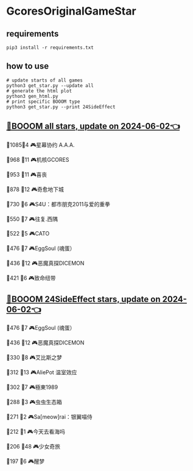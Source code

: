 # GcoresOriginalGameStar

## requirements
```
pip3 install -r requirements.txt
```

## how to use
```
# update starts of all games
python3 get_star.py --update all
# generate the html plot
python3 gen_html.py
# print specific BOOOM type
python3 get_star.py --print 24SideEffect
```

## [🔗BOOOM all stars, update on 2024-06-02👈](https://raw.githack.com/sichaozhang1112/GcoresOriginalGameStar/main/html/all.html) 
🌟1085👥4   🎮星幕协约 A.A.A.        

🌟968 👥11  🎮机核GCORES           

🌟953 👥11  🎮喜丧                 

🌟878 👥12  🎮奇愈地下城              

🌟730 👥6   🎮S4U：都市朋克2011与爱的重拳  

🌟550 👥7   🎮往复.西隅              

🌟522 👥5   🎮CATO               

🌟476 👥7   🎮EggSoul (魂蛋）       

🌟436 👥12  🎮恶魔真探DICEMON        

🌟421 👥6   🎮致命纽带               

## [🔗BOOOM 24SideEffect stars, update on 2024-06-02👈](https://raw.githack.com/sichaozhang1112/GcoresOriginalGameStar/main/html/24SideEffect.html) 
🌟476 👥7   🎮EggSoul (魂蛋）       

🌟436 👥12  🎮恶魔真探DICEMON        

🌟330 👥8   🎮艾比斯之梦              

🌟312 👥13  🎮AliePot 温室效应       

🌟302 👥7   🎮極東1989             

🌟288 👥3   🎮虫虫生态箱              

🌟271 👥2   🎮Sa[meow]rai：银翼喵侍   

🌟212 👥1   🎮今天去看海吗             

🌟206 👥48  🎮少女奇旅               

🌟197 👥6   🎮醒梦                 

